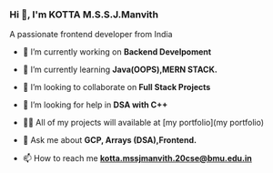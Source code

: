 ### Hi 👋, I'm KOTTA M.S.S.J.Manvith</h1>
A passionate frontend developer from India</h3>

- 🔭 I’m currently working on **Backend Develpoment**

- 🌱 I’m currently learning **Java(OOPS),MERN STACK.**

- 👯 I’m looking to collaborate on **Full Stack Projects**

- 🤝 I’m looking for help in **DSA with C++**

- 👨‍💻 All of my projects will available at [my portfolio](my portfolio)

- 💬 Ask me about **GCP, Arrays (DSA),Frontend.**

- 📫 How to reach me **kotta.mssjmanvith.20cse@bmu.edu.in**
